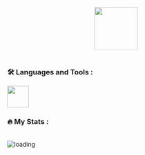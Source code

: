 <div id="header" align="center">
  <img src="https://media.giphy.com/media/M9gbBd9nbDrOTu1Mqx/giphy.gif" width="100"/>
</div>


<br>

### :hammer_and_wrench: Languages and Tools :
<div>
<img src="https://encrypted-tbn0.gstatic.com/images?q=tbn:ANd9GcQiNf73WeAKNRHECRi3JWPhZHrzKC6b5XqqSg&usqp=CAU" height="50px" width="50px">
</div>

### :fire: My Stats :
<br>
<img src="http://github-readme-streak-stats.herokuapp.com?user=muhammedsirajudeen&theme=dark&background=000000)](https://git.io/streak-stats)" alt="loading">

 
